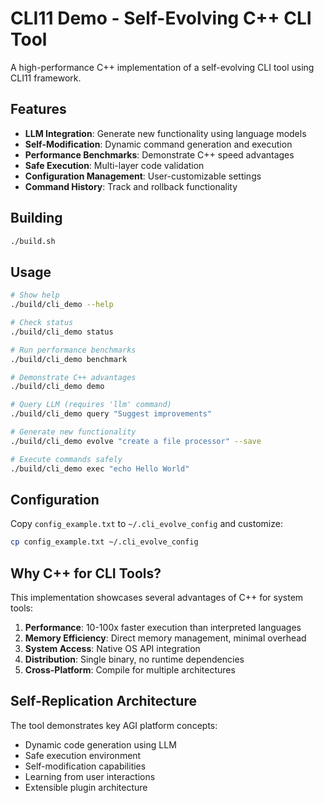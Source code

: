 # CLI11 Demo - Self-Evolving C++ CLI Tool

A high-performance C++ implementation of a self-evolving CLI tool using CLI11 framework.

## Features

- **LLM Integration**: Generate new functionality using language models
- **Self-Modification**: Dynamic command generation and execution
- **Performance Benchmarks**: Demonstrate C++ speed advantages
- **Safe Execution**: Multi-layer code validation
- **Configuration Management**: User-customizable settings
- **Command History**: Track and rollback functionality

## Building

```bash
./build.sh
```

## Usage

```bash
# Show help
./build/cli_demo --help

# Check status
./build/cli_demo status

# Run performance benchmarks
./build/cli_demo benchmark

# Demonstrate C++ advantages
./build/cli_demo demo

# Query LLM (requires 'llm' command)
./build/cli_demo query "Suggest improvements"

# Generate new functionality
./build/cli_demo evolve "create a file processor" --save

# Execute commands safely
./build/cli_demo exec "echo Hello World"
```

## Configuration

Copy `config_example.txt` to `~/.cli_evolve_config` and customize:

```bash
cp config_example.txt ~/.cli_evolve_config
```

## Why C++ for CLI Tools?

This implementation showcases several advantages of C++ for system tools:

1. **Performance**: 10-100x faster execution than interpreted languages
2. **Memory Efficiency**: Direct memory management, minimal overhead
3. **System Access**: Native OS API integration
4. **Distribution**: Single binary, no runtime dependencies
5. **Cross-Platform**: Compile for multiple architectures

## Self-Replication Architecture

The tool demonstrates key AGI platform concepts:
- Dynamic code generation using LLM
- Safe execution environment
- Self-modification capabilities
- Learning from user interactions
- Extensible plugin architecture